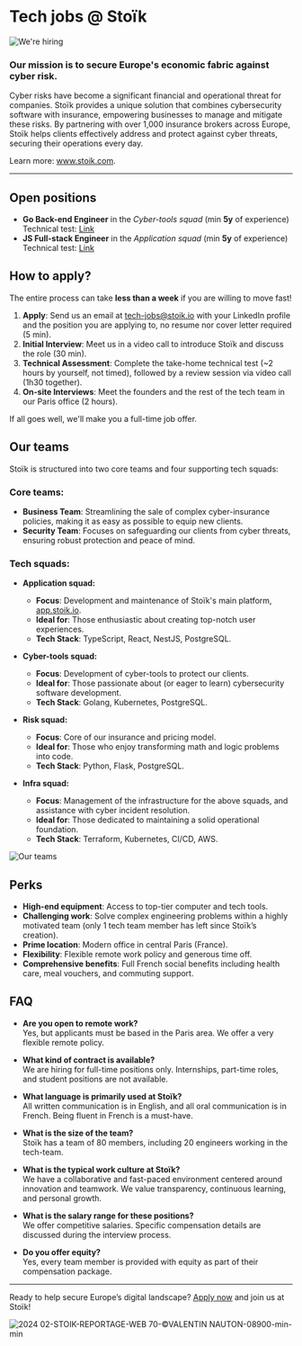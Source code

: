 # Tech jobs @ Stoïk

![We're hiring](https://github.com/user-attachments/assets/b2c7e1d5-6876-4fc6-80db-513d72fb084c)

### Our mission is to secure Europe's economic fabric against cyber risk.

Cyber risks have become a significant financial and operational threat for companies. Stoïk provides a unique solution that combines cybersecurity software with insurance, empowering businesses to manage and mitigate these risks. By partnering with over 1,000 insurance brokers across Europe, Stoïk helps clients effectively address and protect against cyber threats, securing their operations every day.

Learn more: www.stoik.com.

---

## Open positions

- **Go Back-end Engineer** in the _Cyber-tools squad_ (min **5y** of experience)  
  Technical test: [Link](https://github.com/stoikio/jobs/blob/main/go-backend-engineer/README.md)
- **JS Full-stack Engineer** in the _Application squad_ (min **5y** of experience)  
  Technical test: [Link](https://github.com/stoikio/jobs/blob/main/js-fullstack-engineer/README.md)

## How to apply?

The entire process can take **less than a week** if you are willing to move fast!

1. **Apply**: Send us an email at [tech-jobs@stoik.io](mailto:tech-jobs@stoik.io) with your LinkedIn profile and the position you are applying to, no resume nor cover letter required (5 min). 
2. **Initial Interview**: Meet us in a video call to introduce Stoïk and discuss the role (30 min).
3. **Technical Assessment**: Complete the take-home technical test (~2 hours by yourself, not timed), followed by a review session via video call (1h30 together).
4. **On-site Interviews**: Meet the founders and the rest of the tech team in our Paris office (2 hours).

If all goes well, we'll make you a full-time job offer.

## Our teams

Stoïk is structured into two core teams and four supporting tech squads:

### Core teams:

- **Business Team**: Streamlining the sale of complex cyber-insurance policies, making it as easy as possible to equip new clients.
- **Security Team**: Focuses on safeguarding our clients from cyber threats, ensuring robust protection and peace of mind.

### Tech squads:

- **Application squad:**
  - **Focus**: Development and maintenance of Stoïk's main platform, [app.stoik.io](https://app.stoik.io).
  - **Ideal for**: Those enthusiastic about creating top-notch user experiences.
  - **Tech Stack**: TypeScript, React, NestJS, PostgreSQL.

- **Cyber-tools squad:**
  - **Focus**: Development of cyber-tools to protect our clients.
  - **Ideal for**: Those passionate about (or eager to learn) cybersecurity software development.
  - **Tech Stack**: Golang, Kubernetes, PostgreSQL.

- **Risk squad:**
  - **Focus**: Core of our insurance and pricing model.
  - **Ideal for**: Those who enjoy transforming math and logic problems into code.
  - **Tech Stack**: Python, Flask, PostgreSQL.

- **Infra squad:**
  - **Focus**: Management of the infrastructure for the above squads, and assistance with cyber incident resolution.
  - **Ideal for**: Those dedicated to maintaining a solid operational foundation.
  - **Tech Stack**: Terraform, Kubernetes, CI/CD, AWS.

![Our teams](https://github.com/user-attachments/assets/329ac363-9b47-40c6-a88c-0977d3c63111)

## Perks

- **High-end equipment**: Access to top-tier computer and tech tools.
- **Challenging work**: Solve complex engineering problems within a highly motivated team (only 1 tech team member has left since Stoïk’s creation).
- **Prime location**: Modern office in central Paris (France).
- **Flexibility**: Flexible remote work policy and generous time off.
- **Comprehensive benefits**: Full French social benefits including health care, meal vouchers, and commuting support.

## FAQ

- **Are you open to remote work?**  
  Yes, but applicants must be based in the Paris area. We offer a very flexible remote policy.

- **What kind of contract is available?**  
  We are hiring for full-time positions only. Internships, part-time roles, and student positions are not available.

- **What language is primarily used at Stoïk?**  
  All written communication is in English, and all oral communication is in French. Being fluent in French is a must-have.

- **What is the size of the team?**  
  Stoïk has a team of 80 members, including 20 engineers working in the tech-team.

- **What is the typical work culture at Stoïk?**  
  We have a collaborative and fast-paced environment centered around innovation and teamwork. We value transparency, continuous learning, and personal growth.

- **What is the salary range for these positions?**  
  We offer competitive salaries. Specific compensation details are discussed during the interview process.

- **Do you offer equity?**  
  Yes, every team member is provided with equity as part of their compensation package.

---

Ready to help secure Europe’s digital landscape? [Apply now](mailto:tech-jobs@stoik.io) and join us at Stoïk!

![2024 02-STOIK-REPORTAGE-WEB 70-©VALENTIN NAUTON-08900-min-min](https://github.com/user-attachments/assets/9529440c-0909-446d-944f-fe504d14ff4a)
